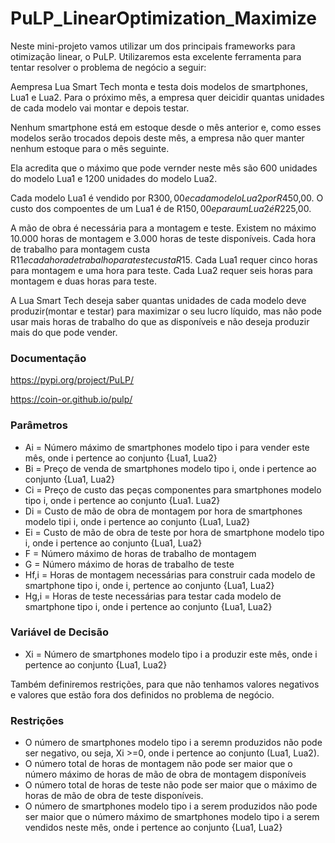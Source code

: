 # PuLP_LinearOptimization_Maximize

Neste mini-projeto vamos utilizar um dos principais frameworks para otimização linear, o PuLP. Utilizaremos esta excelente ferramenta para tentar resolver o problema de negócio a seguir: 

Aempresa Lua Smart Tech monta e testa dois modelos de smartphones, Lua1 e Lua2. Para o próximo mês, a empresa quer deicidir quantas unidades de cada modelo vai montar e depois testar.

Nenhum smartphone está em estoque desde o mês anterior e, como esses modelos serão trocados depois deste mês, a empresa não quer manter nenhum estoque para o mês seguinte.

Ela acredita que o máximo que pode vernder neste mês são 600 unidades do modelo Lua1 e 1200 unidades do modelo Lua2.

Cada modelo Lua1 é vendido por R$300,00 e cada modelo Lua2 por R$450,00. O custo dos compoentes de um Lua1 é de R$150,00 e para um Lua2 é R$225,00.

A mão de obra é necessária para a montagem e teste. Existem no máximo 10.000 horas de montagem e 3.000 horas de teste disponíveis. Cada hora de trabalho para montagem custa R$11 e cada hora de trabalho para teste custa R$15. Cada Lua1 requer cinco horas para montagem e uma hora para teste. Cada Lua2 requer seis horas para montagem e duas horas para teste.

A Lua Smart Tech deseja saber quantas unidades de cada modelo deve produzir(montar e testar) para maximizar o seu lucro líquido, mas não pode usar mais horas de trabalho do que as disponíveis e não deseja produzir mais do que pode vender.

### Documentação
https://pypi.org/project/PuLP/

https://coin-or.github.io/pulp/

### Parâmetros
- Ai = Número máximo de smartphones modelo tipo i para vender este mês, onde i pertence ao conjunto {Lua1, Lua2}
- Bi = Preço de venda de smartphones modelo tipo i, onde i pertence ao conjunto {Lua1, Lua2}
- Ci = Preço de custo das peças componentes para smartphones modelo tipo i, onde i pertence ao conjunto {Lua1. Lua2}
- Di = Custo de mão de obra de montagem por hora de smartphones modelo tipi i, onde i pertence ao conjunto {Lua1, Lua2}
- Ei = Custo de mão de obra de teste por hora de smartphone modelo tipo i, onde i pertence ao conjunto {Lua1, Lua2}
- F = Número máximo de horas de trabalho de montagem
- G = Número máximo de horas de trabalho de teste
- Hf,i = Horas de montagem necessárias para construir cada modelo de smartphone tipo i, onde i, pertence ao conjunto {Lua1, Lua2}
- Hg,i = Horas de teste necessárias para testar cada modelo de smartphone tipo i, onde i pertence ao conjunto {Lua1, Lua2}

### Variável de Decisão
- Xi = Número de smartphones modelo tipo i a produzir este mês, onde i pertence ao conjunto {Lua1, Lua2}

Também definiremos restrições, para que não tenhamos valores negativos e valores que estão fora dos definidos no problema de negócio. 

### Restrições
- O número de smartphones modelo tipo i a seremn produzidos não pode ser negativo, ou seja, Xi >=0, onde i pertence ao conjunto (Lua1, Lua2).
- O número total de horas de montagem não pode ser maior que o número máximo de horas de mão de obra de montagem disponíveis
- O número total de horas de teste não pode ser maior que o máximo de horas de mão de obra de teste disponíveis.
- O número de smartphones modelo tipo i a serem produzidos não pode ser maior que o número máximo de smartphones modelo tipo i a serem vendidos neste mês, onde i pertence ao conjunto {Lua1, Lua2}
